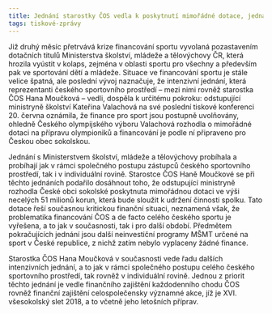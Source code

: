 ```yaml
---
title: Jednání starostky ČOS vedla k poskytnutí mimořádné dotace, jednání pokračují
tags: tiskové-zprávy
---
```


Již druhý měsíc přetrvává krize financování sportu vyvolaná pozastavením dotačních titulů Ministerstva školství, mládeže a tělovýchovy ČR, která hrozila vyústit v kolaps, zejména v oblasti sportu pro všechny a především pak ve sportování dětí a mládeže. Situace ve financování sportu je stále velice špatná, ale poslední vývoj naznačuje, že intenzivní jednání, která reprezentanti českého sportovního prostředí – mezi nimi rovněž starostka ČOS Hana Moučková – vedli, dospěla k určitému pokroku: odstupující ministryně školství Kateřina Valachová na své poslední tiskové konferenci 20. června oznámila, že finance pro sport jsou postupně uvolňovány, ohledně Českého olympijského výboru Valachová rozhodla o mimořádné dotaci na přípravu olympioniků a financování je podle ní připraveno pro Českou obec sokolskou.

Jednání s Ministerstvem školství, mládeže a tělovýchovy probíhala a probíhají jak v rámci společného postupu zástupců českého sportovního prostředí, tak i v individuální rovině. Starostce ČOS Haně Moučkové se při těchto jednáních podařilo dosáhnout toho, že odstupující ministryně rozhodla České obci sokolské poskytnuta mimořádnou dotaci ve výši necelých 51 milionů korun, která bude sloužit k udržení činnosti spolku. Tato dotace řeší současnou kritickou finanční situaci, neznamená však, že problematika financování ČOS a de facto celého českého sportu je vyřešena, a to jak v současnosti, tak i pro další období. Předmětem pokračujících jednání jsou další neinvestiční programy MŠMT určené na sport v České republice, z nichž zatím nebylo vyplaceny žádné finance.

Starostka ČOS Hana Moučková v současnosti vede řadu dalších intenzivních jednání, a to jak v rámci společného postupu celého českého sportovního prostředí, tak rovněž v individuální rovině. Jednou z priorit těchto jednání je vedle finančního zajištění každodenního chodu ČOS rovněž finanční zajištění celospolečensky významné akce, jíž je XVI. všesokolský slet 2018, a to včetně jeho letošních příprav.